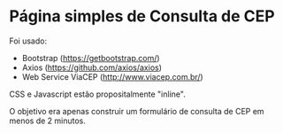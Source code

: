 
# Página simples de Consulta de CEP

Foi usado:
- Bootstrap (https://getbootstrap.com/)
- Axios (https://github.com/axios/axios)
- Web Service ViaCEP (http://www.viacep.com.br/)

CSS e Javascript estão propositalmente "inline".

O objetivo era apenas construir um formulário de consulta de CEP em menos de 2 minutos.
